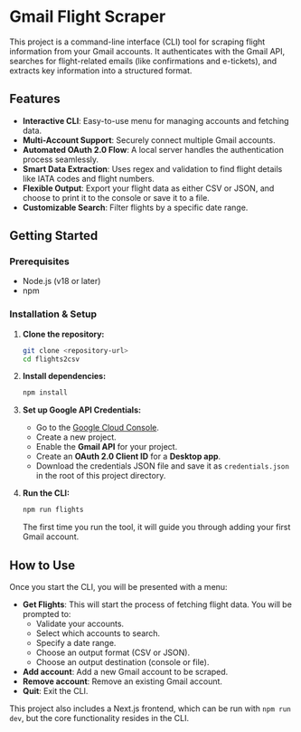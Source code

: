 # Gmail Flight Scraper

This project is a command-line interface (CLI) tool for scraping flight information from your Gmail accounts. It authenticates with the Gmail API, searches for flight-related emails (like confirmations and e-tickets), and extracts key information into a structured format.

## Features

- **Interactive CLI**: Easy-to-use menu for managing accounts and fetching data.
- **Multi-Account Support**: Securely connect multiple Gmail accounts.
- **Automated OAuth 2.0 Flow**: A local server handles the authentication process seamlessly.
- **Smart Data Extraction**: Uses regex and validation to find flight details like IATA codes and flight numbers.
- **Flexible Output**: Export your flight data as either CSV or JSON, and choose to print it to the console or save it to a file.
- **Customizable Search**: Filter flights by a specific date range.

## Getting Started

### Prerequisites

- Node.js (v18 or later)
- npm

### Installation & Setup

1.  **Clone the repository:**

    ```bash
    git clone <repository-url>
    cd flights2csv
    ```

2.  **Install dependencies:**

    ```bash
    npm install
    ```

3.  **Set up Google API Credentials:**

    - Go to the [Google Cloud Console](https://console.cloud.google.com/).
    - Create a new project.
    - Enable the **Gmail API** for your project.
    - Create an **OAuth 2.0 Client ID** for a **Desktop app**.
    - Download the credentials JSON file and save it as `credentials.json` in the root of this project directory.

4.  **Run the CLI:**
    ```bash
    npm run flights
    ```
    The first time you run the tool, it will guide you through adding your first Gmail account.

## How to Use

Once you start the CLI, you will be presented with a menu:

- **Get Flights**: This will start the process of fetching flight data. You will be prompted to:
  - Validate your accounts.
  - Select which accounts to search.
  - Specify a date range.
  - Choose an output format (CSV or JSON).
  - Choose an output destination (console or file).
- **Add account**: Add a new Gmail account to be scraped.
- **Remove account**: Remove an existing Gmail account.
- **Quit**: Exit the CLI.

This project also includes a Next.js frontend, which can be run with `npm run dev`, but the core functionality resides in the CLI.
